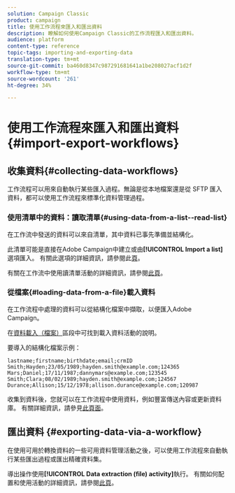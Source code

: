 ```yaml
---
solution: Campaign Classic
product: campaign
title: 使用工作流程來匯入和匯出資料
description: 瞭解如何使用Campaign Classic的工作流程匯入和匯出資料。
audience: platform
content-type: reference
topic-tags: importing-and-exporting-data
translation-type: tm+mt
source-git-commit: ba460d8347c987291681641a1be208027acf1d2f
workflow-type: tm+mt
source-wordcount: '261'
ht-degree: 34%

---
```



# 使用工作流程來匯入和匯出資料 {#import-export-workflows}

## 收集資料{#collecting-data-workflows}

工作流程可以用來自動執行某些匯入過程。無論是從本地檔案還是從 SFTP 匯入資料，都可以使用工作流程來標準化資料管理過程。

### 使用清單中的資料：讀取清單{#using-data-from-a-list--read-list}

在工作流中發送的資料可以來自清單，其中資料已事先準備並結構化。

此清單可能是直接在Adobe Campaign中建立或由&#x200B;**[!UICONTROL Import a list]**&#x200B;選項匯入。 有關此選項的詳細資訊，請參閱此[頁](../../platform/using/about-generic-imports-exports.md)。

有關在工作流中使用讀清單活動的詳細資訊，請參閱[此頁](../../workflow/using/read-list.md)。

### 從檔案{#loading-data-from-a-file}載入資料

在工作流程中處理的資料可以從結構化檔案中擷取，以便匯入Adobe Campaign。

在[資料載入（檔案）](../../workflow/using/data-loading--file-.md)區段中可找到載入資料活動的說明。

要導入的結構化檔案示例：

```
lastname;firstname;birthdate;email;crmID
Smith;Hayden;23/05/1989;hayden.smith@example.com;124365
Mars;Daniel;17/11/1987;dannymars@example.com;123545
Smith;Clara;08/02/1989;hayden.smith@example.com;124567
Durance;Allison;15/12/1978;allison.durance@example.com;120987
```

收集到資料後，您就可以在工作流程中使用資料，例如豐富傳送內容或更新資料庫。 有關詳細資訊，請參見[此頁面](../../workflow/using/how-to-use-workflow-data.md)。

## 匯出資料 {#exporting-data-via-a-workflow}

在使用可用於轉換資料的一些可用資料管理活動之後，可以使用工作流程來自動執行某些匯出過程或匯出精確資料集。

導出操作使用&#x200B;**[!UICONTROL Data extraction (file) activity]**&#x200B;執行。 有關如何配置和使用活動的詳細資訊，請參閱[此頁](../../workflow/using/extraction--file-.md)。
